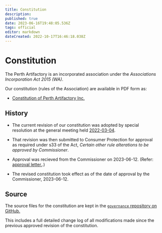 ```yaml
---
title: Constitution
description: 
published: true
date: 2023-06-16T19:48:05.536Z
tags: official
editor: markdown
dateCreated: 2022-10-17T16:46:18.038Z
---
```


# Constitution

The Perth Artifactory is an incorporated association under the *Associations Incorporation Act 2015 (WA)*.

Our constitution (rules of the Association) are available in PDF form as:

* [Constitution of Perth Artifactory Inc.](/constitution_2023-03-04.pdf)

## History

* The current revision of our constitution was adopted by special resolution at the general meeting held [2022-03-04](/minutes/SGM/2022-03-04).

* That revision was then submitted to Consumer Protection for approval as required under s33 of the Act, *Certain other rule alterations to be approved by Commissioner*.

* Approval was recieved from the Commissioner on 2023-06-12. (Refer: [approval letter.](/docs/committee/constitution_approval_1830163_a1014456p_2023_06_12_appvd.pdf).)

* The revised constitution took effect as of the date of approval by the Commissioner, 2023-06-12.

## Source

The source files for the constitution are kept in the [`governance` repository on GitHub.](https://github.com/Perth-Artifactory/governance/)

This includes a full detailed change log of all modifications made since the previous approved revision of the constitution.